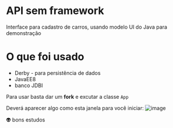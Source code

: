 # API sem framework

Interface para cadastro de carros, usando modelo UI do Java para demonstração

# O que foi usado
* Derby - para persistência de dados
* JavaEE8 
* banco JDBI

Para usar basta dar um **fork** e excutar a classe ``` App ```

Deverá aparecer algo como esta janela para você iniciar:
![image](https://user-images.githubusercontent.com/42419543/82938398-1ec71480-9f68-11ea-97a9-0b7ad458bbf5.png)

:alien: bons estudos
